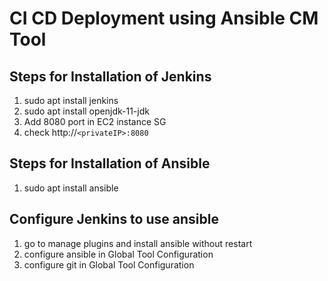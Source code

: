 # CI CD Deployment using Ansible CM Tool


## Steps for Installation of Jenkins

1. sudo apt install jenkins
2. sudo apt install openjdk-11-jdk
3. Add 8080 port in EC2 instance SG
4. check http://`<privateIP>:8080`

## Steps for Installation of Ansible

1. sudo apt install ansible

## Configure Jenkins to use ansible

1. go to manage plugins and install ansible without restart
2. configure ansible in Global Tool Configuration
3. configure git in Global Tool Configuration
